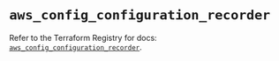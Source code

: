 # `aws_config_configuration_recorder`

Refer to the Terraform Registry for docs: [`aws_config_configuration_recorder`](https://registry.terraform.io/providers/hashicorp/aws/5.85.0/docs/resources/config_configuration_recorder).
